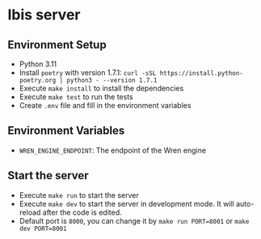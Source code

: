 # Ibis server

## Environment Setup
- Python 3.11
- Install `poetry` with version 1.7.1: `curl -sSL https://install.python-poetry.org | python3 - --version 1.7.1`
- Execute `make install` to install the dependencies
- Execute `make test` to run the tests
- Create `.env` file and fill in the environment variables

## Environment Variables
- `WREN_ENGINE_ENDPOINT`: The endpoint of the Wren engine

## Start the server
- Execute `make run` to start the server
- Execute `make dev` to start the server in development mode. It will auto-reload after the code is edited.
- Default port is `8000`, you can change it by `make run PORT=8001` or `make dev PORT=8001`
